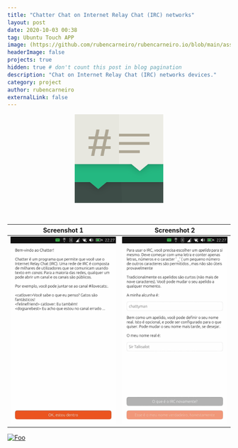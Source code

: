 ```yaml
---
title: "Chatter Chat on Internet Relay Chat (IRC) networks"
layout: post
date: 2020-10-03 00:38
tag: Ubuntu Touch APP
image: (https://github.com/rubencarneiro/rubencarneiro.io/blob/main/assets/images/chatter/32.png?raw=true)
headerImage: false
projects: true
hidden: true # don't count this post in blog pagination
description: "Chat on Internet Relay Chat (IRC) networks devices."
category: project
author: rubencarneiro
externalLink: false
---
```


<p align="center">
  <img width="200" height="200" src="https://github.com/rubencarneiro/rubencarneiro.io/blob/main/assets/images/chatter/32.png?raw=true">
</p>
&nbsp;





Screenshot 1         |  Screenshot 2
:-------------------------:|:-------------------------:
![](https://github.com/rubencarneiro/rubencarneiro.io/blob/main/assets/images/chatter/chatter1.jpg?raw=true)  |  ![](https://github.com/rubencarneiro/rubencarneiro.io/blob/main/assets/images/chatter/chatter2.jpg?raw=true)


<a href="https://open-store.io/app/chatter.ruben-carneiro" rel="some text">![Foo](https://open-store.io/badges/en_US.png)</a>

